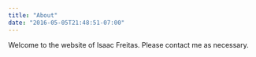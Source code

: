 ```yaml
---
title: "About"
date: "2016-05-05T21:48:51-07:00"
---
```


Welcome to the website of Isaac Freitas.  Please contact me as necessary.